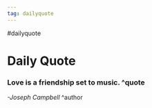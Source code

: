 ```yaml
---
tag: dailyquote
---
```


#dailyquote

# Daily Quote

### Love is a friendship set to music. ^quote
*-Joseph Campbell* ^author
